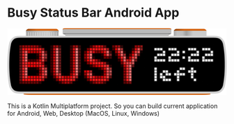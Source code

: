 # Busy Status Bar Android App

![](docs/busystatusbar.png)

This is a Kotlin Multiplatform project. So you can build current application for Android, Web, Desktop (MacOS, Linux, Windows)
